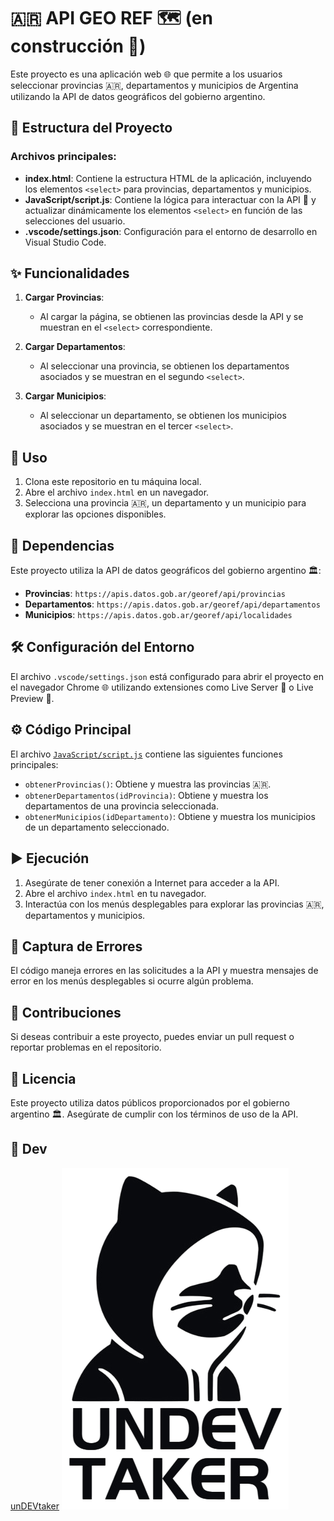 # 🇦🇷 API GEO REF 🗺️ (en construcción 🚧)

Este proyecto es una aplicación web 🌐 que permite a los usuarios seleccionar provincias 🇦🇷, departamentos y municipios de Argentina utilizando la API de datos geográficos del gobierno argentino.

## 📂 Estructura del Proyecto

### Archivos principales:

  - **index.html**: Contiene la estructura HTML de la aplicación, incluyendo los elementos `<select>` para provincias, departamentos y municipios.
  - **JavaScript/script.js**: Contiene la lógica para interactuar con la API 🔗 y actualizar dinámicamente los elementos `<select>` en función de las selecciones del usuario.
  - **.vscode/settings.json**: Configuración para el entorno de desarrollo en Visual Studio Code.

## ✨ Funcionalidades

1.  **Cargar Provincias**:
    - Al cargar la página, se obtienen las provincias desde la API y se muestran en el `<select>` correspondiente.

2.  **Cargar Departamentos**:
    - Al seleccionar una provincia, se obtienen los departamentos asociados y se muestran en el segundo `<select>`.

3.  **Cargar Municipios**:
    - Al seleccionar un departamento, se obtienen los municipios asociados y se muestran en el tercer `<select>`.

## 🚀 Uso

1.  Clona este repositorio en tu máquina local.
2.  Abre el archivo `index.html` en un navegador.
3.  Selecciona una provincia 🇦🇷, un departamento y un municipio  para explorar las opciones disponibles.

## 🔗 Dependencias

Este proyecto utiliza la API de datos geográficos del gobierno argentino 🏛️:

  - **Provincias**: `https://apis.datos.gob.ar/georef/api/provincias`
  - **Departamentos**: `https://apis.datos.gob.ar/georef/api/departamentos`
  - **Municipios**: `https://apis.datos.gob.ar/georef/api/localidades`

## 🛠️ Configuración del Entorno

El archivo `.vscode/settings.json` está configurado para abrir el proyecto en el navegador Chrome 🌐 utilizando extensiones como Live Server 🔌 o Live Preview 👀.

## ⚙️ Código Principal

El archivo [`JavaScript/script.js`](JavaScript/script.js) contiene las siguientes funciones principales:

  - `obtenerProvincias()`: Obtiene y muestra las provincias 🇦🇷.
  - `obtenerDepartamentos(idProvincia)`: Obtiene y muestra los departamentos de una provincia seleccionada.
  - `obtenerMunicipios(idDepartamento)`: Obtiene y muestra los municipios de un departamento seleccionado.

## ▶️ Ejecución

1.  Asegúrate de tener conexión a Internet para acceder a la API.
2.  Abre el archivo `index.html` en tu navegador.
3.  Interactúa con los menús desplegables para explorar las provincias 🇦🇷, departamentos y municipios.

## 🐞 Captura de Errores

El código maneja errores en las solicitudes a la API y muestra mensajes de error en los menús desplegables si ocurre algún problema.

## 🤝 Contribuciones

Si deseas contribuir a este proyecto, puedes enviar un pull request o reportar problemas en el repositorio.

## 📜 Licencia

Este proyecto utiliza datos públicos proporcionados por el gobierno argentino 🏛️. Asegúrate de cumplir con los términos de uso de la API.

## 👾 Dev

[unDEVtaker](https://github.com/unDEVtaker)
![img](img/undev-full.png)


